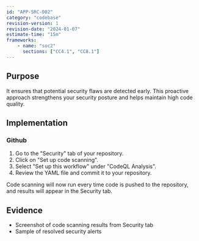 ```yaml
---
id: "APP-SRC-002"
category: "codebase"
revision-version: 1
revision-date: "2024-01-07"
estimate-time: "15m"
frameworks:
    - name: "soc2"
      sections: ["CC4.1", "CC8.1"]
---
```


## Purpose
It ensures that potential security flaws are detected early. This
proactive approach strengthens your security posture and helps
maintain high code quality.

## Implementation

### Github

1. Go to the "Security" tab of your repository.
2. Click on "Set up code scanning".
3. Select "Set up this workflow" under "CodeQL Analysis".
4. Review the YAML file and commit it to your repository.

Code scanning will now run every time code is pushed to the
repository, and results will appear in the Security tab.

## Evidence

- Screenshot of code scanning results from Security tab
- Sample of resolved security alerts
